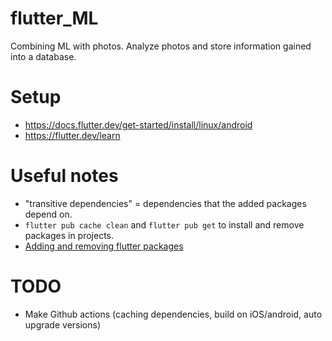 # flutter_ML
Combining ML with photos. Analyze photos and store information gained into a database.

# Setup
- https://docs.flutter.dev/get-started/install/linux/android
- https://flutter.dev/learn

# Useful notes
- "transitive dependencies" = dependencies that the added packages depend on.
- `flutter pub cache clean` and `flutter pub get` to install and remove packages in projects.
- [Adding and removing flutter packages](https://stackoverflow.com/questions/57213340/how-to-add-a-package-from-command-line-in-flutter)

# TODO
- Make Github actions (caching dependencies, build on iOS/android, auto upgrade versions)